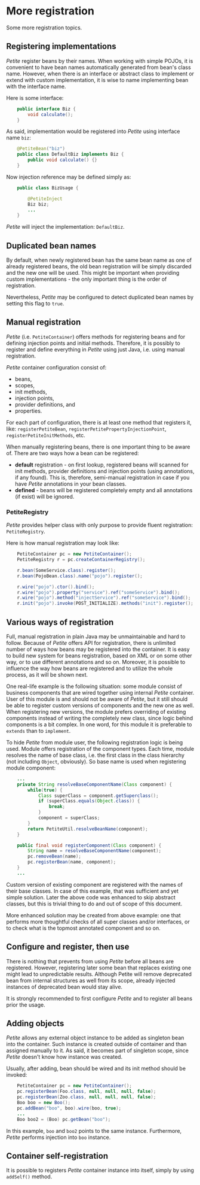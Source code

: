 # More registration

Some more registration topics.

## Registering implementations

*Petite* register beans by their names. When working with simple POJOs, it is convenient to have bean names automatically generated from bean's class name. However, when there is an interface or abstract class to implement or extend with custom implementation, it is wise to name implementing bean with the interface name.

Here is some interface:

~~~~~ java
    public interface Biz {
    	void calculate();
    }
~~~~~

As said, implementation would be registered into *Petite* using
interface name `biz`:

~~~~~ java
    @PetiteBean("biz")
    public class DefaultBiz implements Biz {
    	public void calculate() {}
    }
~~~~~

Now injection reference may be defined simply as:

~~~~~ java
    public class BizUsage {

    	@PetiteInject
    	Biz biz;
    	...
    }
~~~~~

*Petite* will inject the implementation: `DefaultBiz`.

## Duplicated bean names

By default, when newly registered bean has the same bean name as one of
already registered beans, the old bean registration will be simply
discarded and the new one will be used. This might be important when
providing custom implementations - the only important thing is the order
of registration.

Nevertheless, *Petite* may be configured to detect duplicated bean names
by setting this flag to `true`.

## Manual registration

*Petite* (i.e. `PetiteContainer`) offers methods for registering beans
and for defining injection points and initial methods. Therefore, it is
possibly to register and define everything in *Petite* using just Java,
i.e. using manual registration.

*Petite* container configuration consist of:

+ beans,
+ scopes,
+ init methods,
+ injection points,
+ provider definitions, and
+ properties.

For each part of configuration, there is at least one method that registers it, like: `registerPetiteBean`, `registerPetitePropertyInjectionPoint`, `registerPetiteInitMethods`, etc.

When manually registering beans, there is one important thing to be aware of. There are two ways how a bean can be registered:

* **default** registration - on first lookup, registered beans will
  scanned for init methods, provider definitions and injection points
  (using annotations, if any found). This is, therefore, semi-manual
  registration in case if you have *Petite* annotations in your bean
  classes.
* **defined** - beans will be registered completely empty and all
  annotations (if exist) will be ignored.

### PetiteRegistry

*Petite* provides helper class with only purpose to provide fluent registration: `PetiteRegistry`.

Here is how manual registration may look like:

~~~~~ java
	PetiteContainer pc = new PetiteContainer();
	PetiteRegistry r = pc.createContainerRegistry();

	r.bean(SomeService.class).register();
	r.bean(PojoBean.class).name("pojo").register();

	r.wire("pojo").ctor().bind();
	r.wire("pojo").property("service").ref("someService").bind();
	r.wire("pojo").method("injectService").ref("someService").bind();
	r.init("pojo").invoke(POST_INITIALIZE).methods("init").register();
~~~~~

## Various ways of registration

Full, manual registration in plain Java may be unmaintainable and hard to follow. Because of *Petite* offers API for registration, there is unlimited number of ways how beans may be registered into the container. It is easy to build new system for beans registration, based on XML or on some other way, or to use different annotations and so on. Moreover, it is possible to influence the way how beans are registered and to utilize the whole process, as it will be shown next.

One real-life example is the following situation: some module consist of
business components that are wired together using internal *Petite*
container. User of this module is and should not be aware of *Petite*,
but it still should be able to register custom versions of components
and the new one as well. When registering new versions, the module
prefers overriding of existing components instead of writing the
completely new class, since logic behind components is a bit complex. In
one word, for this module it is preferable to `extends` than to
`implement`.

To hide *Petite* from module user, the following registration logic is
being used. Module offers registration of the component types. Each
time, module resolves the name of base class, i.e. the first class in
the class hierarchy (not including `Object`, obviously). So base name is
used when registering module component:

~~~~~ java
	...
	private String resolveBaseComponentName(Class component) {
		while(true) {
			Class superClass = component.getSuperclass();
			if (superClass.equals(Object.class)) {
				break;
			}
			component = superClass;
		}
		return PetiteUtil.resolveBeanName(component);
	}

	public final void registerComponent(Class component) {
		String name = resolveBaseComponentName(component);
		pc.removeBean(name);
		pc.registerBean(name, component);
	}
	...
~~~~~

Custom version of existing component are registered with the names of
their base classes. In case of this example, that was sufficient and yet
simple solution. Later the above code was enhanced to skip abstract
classes, but this is trivial thing to do and out of scope of this
document.

More enhanced solution may be created from above example: one that
performs more thoughtful checks of all super classes and/or interfaces,
or to check what is the topmost annotated component and so on.

## Configure and register, then use

There is nothing that prevents from using *Petite* before all beans are
registered. However, registering later some bean that replaces existing
one might lead to unpredictable results. Although Petite will remove
deprecated bean from internal structures as well from its scope, already
injected instances of deprecated bean would stay alive.

It is strongly recommended to first configure *Petite* and to register
all beans prior the usage.

## Adding objects

*Petite* allows any external object instance to be added as singleton
bean into the container. Such instance is created outside of container
and than assigned manually to it. As said, it becomes part of singleton
scope, since *Petite* doesn't know how instance was created.

Usually, after adding, bean should be wired and its init method should
be invoked:

~~~~~ java
	PetiteContainer pc = new PetiteContainer();
	pc.registerBean(Foo.class, null, null, null, false);
	pc.registerBean(Zoo.class, null, null, null, false);
	Boo boo = new Boo();
	pc.addBean("boo", boo).wire(boo, true);
	...
	Boo boo2 = (Boo) pc.getBean("boo");
~~~~~

In this example, `boo` and `boo2` points to the same instance.
Furthermore, *Petite* performs injection into `boo` instance.

## Container self-registration

It is possible to registers *Petite* container instance into itself,
simply by using `addSelf()` method.
